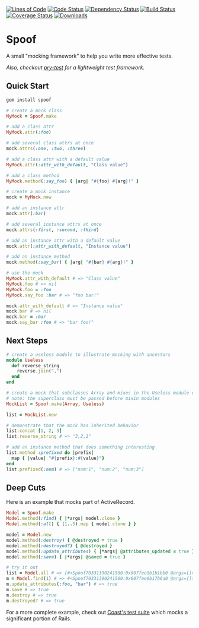 [![Lines of Code](http://img.shields.io/badge/lines_of_code-36-brightgreen.svg?style=flat)](http://blog.codinghorror.com/the-best-code-is-no-code-at-all/)
[![Code Status](http://img.shields.io/codeclimate/github/hopsoft/spoof.svg?style=flat)](https://codeclimate.com/github/hopsoft/spoof)
[![Dependency Status](http://img.shields.io/gemnasium/hopsoft/spoof.svg?style=flat)](https://gemnasium.com/hopsoft/spoof)
[![Build Status](http://img.shields.io/travis/hopsoft/spoof.svg?style=flat)](https://travis-ci.org/hopsoft/spoof)
[![Coverage Status](https://img.shields.io/coveralls/hopsoft/spoof.svg?style=flat)](https://coveralls.io/r/hopsoft/spoof?branch=master)
[![Downloads](http://img.shields.io/gem/dt/spoof.svg?style=flat)](http://rubygems.org/gems/spoof)

# Spoof

A small "mocking framework" to help you write more effective tests.

*Also, checkout [pry-test](https://github.com/hopsoft/pry-test) for a lightweight test framework.*

## Quick Start

```bash
gem install spoof
```

```ruby
# create a mock class
MyMock = Spoof.make

# add a class attr
MyMock.attr(:foo)

# add several class attrs at once
mock.attrs(:one, :two, :three)

# add a class attr with a default value
MyMock.attr(:attr_with_default, "Class value")

# add a class method
MyMock.method(:say_foo) { |arg| "#{foo} #{arg}!" }

# create a mock instance
mock = MyMock.new

# add an instance attr
mock.attr(:bar)

# add several instance attrs at once
mock.attrs(:first, :second, :third)

# add an instance attr with a default value
mock.attr(:attr_with_default, "Instance value")

# add an instance method
mock.method(:say_bar) { |arg| "#{bar} #{arg}!" }

# use the mock
MyMock.attr_with_default # => "Class value"
MyMock.foo # => nil
MyMock.foo = :foo
MyMock.say_foo :bar # => "foo bar!"

mock.attr_with_default # => "Instance value"
mock.bar # => nil
mock.bar = :bar
mock.say_bar :foo # => "bar foo!"
```

## Next Steps

```ruby
# create a useless module to illustrate mocking with ancestors
module Useless
  def reverse_string
    reverse.join(",")
  end
end

# create a mock that subclasses Array and mixes in the Useless module defined above
# note: the superclass must be passed before mixin modules
MockList = Spoof.make(Array, Useless)

list = MockList.new

# demonstrate that the mock has inherited behavior
list.concat [1, 2, 3]
list.reverse_string # => "3,2,1"

# add an instance method that does something interesting
list.method :prefixed do |prefix|
  map { |value| "#{prefix}:#{value}"}
end
list.prefixed(:num) # => ["num:1", "num:2", "num:3"]
```

## Deep Cuts

Here is an example that mocks part of ActiveRecord.

```ruby
Model = Spoof.make
Model.method(:find) { |*args| model.clone }
Model.method(:all) { (1..5).map { model.clone } }

model = Model.new
model.method(:destroy) { @destroyed = true }
model.method(:destroyed?) { @destroyed }
model.method(:update_attributes) { |*args| @attributes_updated = true }
model.method(:save) { |*args| @saved = true }

# try it out
list = Model.all # => [#<Spoof70331390241500:0x007fee9b1b1bb0 @args=[]>, #<Spoof...]
m = Model.find(1) # => #<Spoof70331390241500:0x007fee9b17b6a0 @args=[]>
m.update_attributes(:foo, "bar") # => true
m.save # => true
m.destroy # => true
m.destroyed? # => true
```

For a more complete example, check out [Coast's test suite](https://github.com/hopsoft/coast/blob/master/test/test_coast.rb) which mocks a significant portion of Rails.

